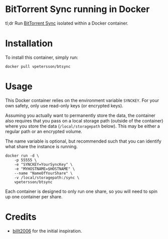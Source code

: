 # BitTorrent Sync running in Docker

tl;dr Run [BitTorrent Sync](http://www.bittorrent.com/sync) isolated within a Docker container.

# Installation

To install this container, simply run:

    docker pull vpetersson/btsync

# Usage

This Docker container relies on the environment variable `SYNCKEY`. For your own safety, only use read-only keys (or encrypted keys).

Assuming you actually want to permanently store the data, the container also requires that you pass on a local storage path (outside of the container) where you store the data (`/local/storagepath` below). This may be either a regular path or an encrypted volume.

The name variable is optional, but recommended such that you can identify what share the instance is running.

    docker run -d \
        -p 55555 \
        -e "SYNCKEY=YourSyncKey" \
        -e "MYHOSTNAME=$HOSTNAME" \
        --name "NameOfYourShare" \
        -v /local/storagepath:/sync \
        vpetersson/btsync

Each container is designed to only run one share, so you will need to spin up one container per share.

# Credits

 * [billt2006](https://github.com/billt2006/docker-btsync) for the initial inspiration.

